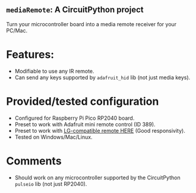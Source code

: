 ## `mediaRemote`: A CircuitPython project
Turn your microcontroller board into a media remote receiver for your PC/Mac.

# Features:
- Modifiable to use any IR remote.
- Can send any keys supported by `adafruit_hid` lib (not just media keys).

# Provided/tested configuration
- Configured for Raspberry Pi Pico RP2040 board.
- Preset to work with Adafruit mini remote control (ID 389).
- Preset to work with [LG-compatible remote HERE](https://www.amazon.ca/dp/B0BHT5BW41) (Good responsivity).
- Tested on Windows/Mac/Linux.

# Comments
- Should work on any microcontroller supported by the CircuitPython `pulseio` lib (not just RP2040).
